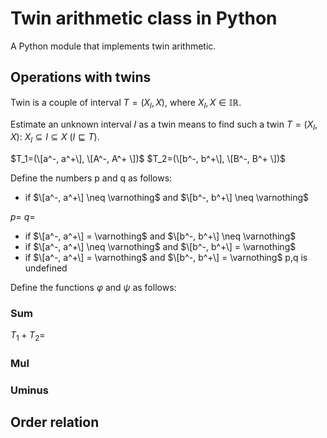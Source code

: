 # Twin arithmetic class in Python
A Python module that implements twin arithmetic.
## Operations with twins
Twin is a couple of interval $T=(X_l,X)$, where $X_l,X \in \mathbb{IR}$.

Estimate an unknown interval 𝐼 as a twin means to find such a twin $T=(X_l,X)$: $X_l \subseteq I \subseteq X$ ($I \sqsubseteq T$).

$T_1=(\[a^-, a^+\], \[A^-, A^+ \])$
$T_2=(\[b^-, b^+\], \[B^-, B^+ \])$

Define the numbers p and q as follows:
- if $\[a^-, a^+\] \neq \varnothing$ and $\[b^-, b^+\] \neq \varnothing$


$p=$
$q=$
- if $\[a^-, a^+\] = \varnothing$ and $\[b^-, b^+\] \neq \varnothing$
- if $\[a^-, a^+\] \neq \varnothing$ and $\[b^-, b^+\] = \varnothing$
- if $\[a^-, a^+\] = \varnothing$ and $\[b^-, b^+\] = \varnothing$
p,q is undefined

Define the functions $\varphi$ and $\psi$ as follows:


### Sum
$T_1+T_2=$

### Mul

### Uminus

## Order relation

